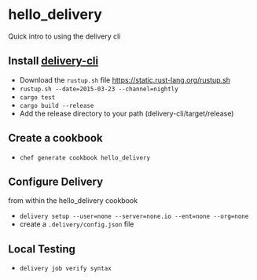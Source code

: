 # hello_delivery

Quick intro to using the delivery cli

## Install [delivery-cli](https://github.com/chef/delivery-cli)

* Download the `rustup.sh` file https://static.rust-lang.org/rustup.sh
* `rustup.sh --date=2015-03-23 --channel=nightly`
* `cargo test`
* `cargo build --release`
* Add the release directory to your path (delivery-cli/target/release)

## Create a cookbook

* `chef generate cookbook hello_delivery`

## Configure Delivery
from within the hello_delivery cookbook
* `delivery setup --user=none --server=none.io --ent=none --org=none`
* create a `.delivery/config.json` file

## Local Testing
* `delivery job verify syntax`
